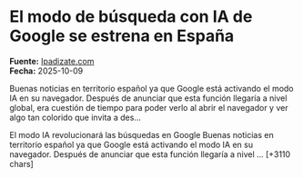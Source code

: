 # El modo de búsqueda con IA de Google se estrena en España

**Fuente:** [Ipadizate.com](https://ipadizate.com/google/el-modo-de-busqueda-con-ia-de-google-se-estrena-en-espana)  
**Fecha:** 2025-10-09

Buenas noticias en territorio español ya que Google está activando el modo IA en su navegador. Después de anunciar que esta función llegaría a nivel global, era cuestión de tiempo para poder verlo al abrir el navegador y ver algo tan colorido que invita a des…

El modo IA revolucionará las búsquedas en Google
Buenas noticias en territorio español ya que Google está activando el modo IA en su navegador. Después de anunciar que esta función llegaría a nivel … [+3110 chars]
